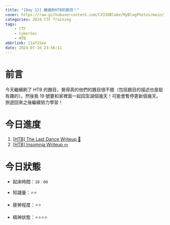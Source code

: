 ```yaml
---
title: "[Day 12] 繼續刷HTB的題目！"
cover: https://raw.githubusercontent.com/CX330Blake/MyBlogPhotos/main/image/hackerTraining.jpg
categories: 2024 CTF Training
tags:
    - CTF
    - CyberSec
    - HTB
abbrlink: 11af25ee
date: 2024-07-16 23:56:11
---
```


# 前言

今天繼續刷了 HTB 的題目，覺得真的他們的題目很不錯（包括題目的描述也是挺有趣的）。然後我 19 號要和家裡面一起回澎湖個幾天！可能會暫停更新個幾天。旅遊回來之後繼續努力學習！

# 今日進度

1. [[HTB] The Last Dance Writeup 💃](https://cx330.tw/posts/acba6120/)
2. [[HTB] Insomnia Writeup 💤](https://cx330.tw/posts/cab519b8/)

# 今日狀態

-   起床時間：`10：00`

-   知識量：⭐⭐

-   疲勞程度：⭐⭐

-   精神狀態：⭐⭐⭐⭐
